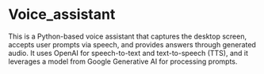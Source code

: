 # Voice_assistant
This is a Python-based voice assistant that captures the desktop screen, accepts user prompts via speech, and provides answers through generated audio. It uses OpenAI for speech-to-text and text-to-speech (TTS), and it leverages a model from Google Generative AI for processing prompts.
